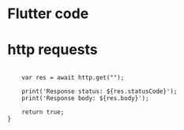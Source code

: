 # Flutter code 

# http requests
```Future<bool> getHttp() async {

    var res = await http.get("");

    print('Response status: ${res.statusCode}');
    print('Response body: ${res.body}');

    return true;
}
```




